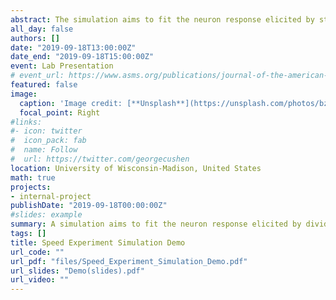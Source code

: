 ```yaml
---
abstract: The simulation aims to fit the neuron response elicited by stimulation by dividing them into slightly different stimuli. The difference can be site, direction of motion, distance between stimuli and participant or color and so on.
all_day: false
authors: []
date: "2019-09-18T13:00:00Z"
date_end: "2019-09-18T15:00:00Z"
event: Lab Presentation
# event_url: https://www.asms.org/publications/journal-of-the-american-society-for-mass-spectrometry-group/news-detail/2016/07/22/highlights-from-the-64th-annual-asms-conference
featured: false
image:
  caption: 'Image credit: [**Unsplash**](https://unsplash.com/photos/bzdhc5b3Bxs)'
  focal_point: Right
#links:
#- icon: twitter
#  icon_pack: fab
#  name: Follow
#  url: https://twitter.com/georgecushen
location: University of Wisconsin-Madison, United States
math: true
projects:
- internal-project
publishDate: "2019-09-18T00:00:00Z"
#slides: example
summary: A simulation aims to fit the neuron response elicited by dividing them into slightly different stimuli.
tags: []
title: Speed Experiment Simulation Demo
url_code: ""
url_pdf: "files/Speed_Experiment_Simulation_Demo.pdf"
url_slides: "Demo(slides).pdf"
url_video: ""
---
```

